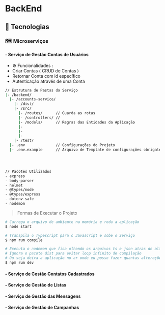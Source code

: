 

# BackEnd

## 🔨 Tecnologias

### 🗺️ Microserviços

#### - Serviço de Gestão Contas de Usuários
 * ⚙️ Funcionalidades :
 * Criar Contas ( CRUD de Contas )
 * Retornar Conta com id específico
 * Autenticação através de uma Conta  

```bash
// Estrutura de Pastas do Serviço
|- /backend/
  |- /accounts-service/
    |- /dist/
    |- /src/
      |- /routes/      // Guarda as rotas
      |- /controllers/ // 
      |- /models/      // Regras das Entidades da Aplicação 
      |-
      |-
      |-
    |- /test/
  |- .env              // Configurações do Projeto
  |- .env.example      // Arquivo de Template de configurações obrigatórias para o projeto              




// Pacotes Utilizados
- express
- body-parser
- helmet
- @types/node 
- @types/express
- dotenv-safe
- nodemon

```
> Formas de Executar o Projeto
 ```bash 
# Carrega o arquivo de ambiemte na memória e roda a aplicação
$ node start

# Transpila o Typescript para o Javascript e sobe o Serviço 
$ npm run compile

# Executa o nodemon que fica olhando os arquivos ts e json atras de alterações se houver alterações ele recompila
# Ignora o pacote dist para evitar loop infinito de compilação 
# Ou seja deixa a aplicação no ar onde eu posso fazer quantas alterações eu quiser, que ele força a recompilação do projeto 
$ npm run dev
 ```




#### - Serviço de Gestão Contatos Cadastrados


#### - Serviço de Gestão de Listas


#### - Serviço de Gestão das Mensagens


#### - Serviço de Gestão de Campanhas

